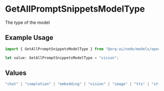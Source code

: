 # GetAllPromptSnippetsModelType

The type of the model

## Example Usage

```typescript
import { GetAllPromptSnippetsModelType } from "@orq-ai/node/models/operations";

let value: GetAllPromptSnippetsModelType = "vision";
```

## Values

```typescript
"chat" | "completion" | "embedding" | "vision" | "image" | "tts" | "stt" | "rerank" | "moderations"
```